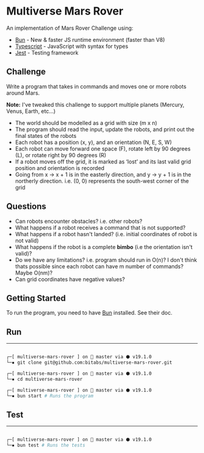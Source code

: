 # Multiverse Mars Rover

An implementation of Mars Rover Challenge using:

- [Bun](https://bun.sh) - New & faster JS runtime environment (faster than V8)
- [Typescript](https://www.typescriptlang.org/) - JavaScript with syntax for types
- [Jest](https://jestjs.io/) - Testing framework

## Challenge

Write a program that takes in commands and moves one or more robots around
Mars.

**Note:** I've tweaked this challenge to support multiple planets (Mercury, Venus, Earth, etc...)

- The world should be modelled as a grid with size (m x n)
- The program should read the input, update the robots, and print out the final states of the robots
- Each robot has a position (x, y), and an orientation (N, E, S, W)
- Each robot can move forward one space (F), rotate left by 90 degrees (L), or rotate right by 90 degrees (R)
- If a robot moves off the grid, it is marked as ‘lost’ and its last valid grid position and orientation is recorded
- Going from x -> x + 1 is in the easterly direction, and y -> y + 1 is in the northerly direction. i.e. (0, 0) represents the south-west corner of the grid

## Questions

- Can robots encounter obstacles? i.e. other robots?
- What happens if a robot receives a command that is not supported?
- What happens if a robot hasn't landed? (i.e. initial coordinates of robot is not valid)
- What happens if the robot is a complete **bimbo** (i.e the orientation isn't valid)?
- Do we have any limitations? i.e. program should run in O(n)? I don't think thats possible since each robot can have m number of commands? Maybe O(nm)?
- Can grid coordinates have negative values?

## Getting Started

To run the program, you need to have [Bun](https://bun.sh) installed. See their doc.

## Run

---

```sh

┌─[ multiverse-mars-rover ] on  master via ⬢ v19.1.0
└─▪ git clone git@github.com:bitabs/multiverse-mars-rover.git

┌─[ multiverse-mars-rover ] on  master via ⬢ v19.1.0
└─▪ cd multiverse-mars-rover

┌─[ multiverse-mars-rover ] on  master via ⬢ v19.1.0
└─▪ bun start # Runs the program

```

## Test

---

```sh

┌─[ multiverse-mars-rover ] on  master via ⬢ v19.1.0
└─▪ bun test # Runs the tests

```
